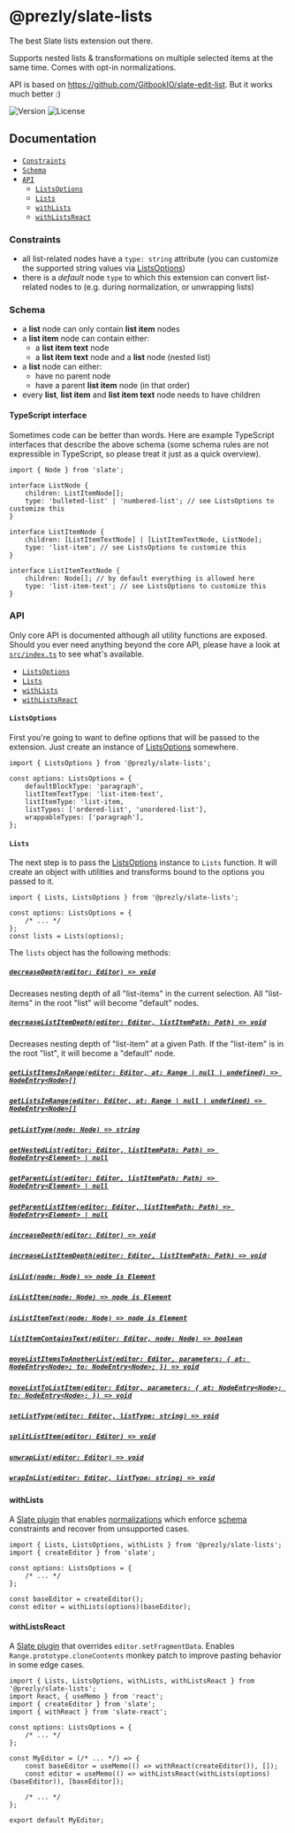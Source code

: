 # @prezly/slate-lists

The best Slate lists extension out there.

Supports nested lists & transformations on multiple selected items at the same time. Comes with opt-in normalizations.

API is based on https://github.com/GitbookIO/slate-edit-list. But it works much better :)

![Version](https://img.shields.io/npm/v/@prezly/slate-lists)
![License](https://img.shields.io/npm/l/@prezly/slate-lists)

## Documentation

-   [`Constraints`](#Constraints)
-   [`Schema`](#Schema)
-   [`API`](#API)
    -   [`ListsOptions`](#ListsOptions)
    -   [`Lists`](#Lists)
    -   [`withLists`](#withLists)
    -   [`withListsReact`](#withListsReact)

### Constraints

-   all list-related nodes have a `type: string` attribute (you can customize the supported string values via [ListsOptions](src/types.ts))
-   there is a _default_ node `type` to which this extension can convert list-related nodes to (e.g. during normalization, or unwrapping lists)

### Schema

-   a **list** node can only contain **list item** nodes
-   a **list item** node can contain either:
    -   a **list item text** node
    -   a **list item text** node and a **list** node (nested list)
-   a **list** node can either:
    -   have no parent node
    -   have a parent **list item** node (in that order)
-   every **list**, **list item** and **list item text** node needs to have children

#### TypeScript interface

Sometimes code can be better than words. Here are example TypeScript interfaces that describe the above schema (some schema rules are not expressible in TypeScript, so please treat it just as a quick overview).

```tsx
import { Node } from 'slate';

interface ListNode {
    children: ListItemNode[];
    type: 'bulleted-list' | 'numbered-list'; // see ListsOptions to customize this
}

interface ListItemNode {
    children: [ListItemTextNode] | [ListItemTextNode, ListNode];
    type: 'list-item'; // see ListsOptions to customize this
}

interface ListItemTextNode {
    children: Node[]; // by default everything is allowed here
    type: 'list-item-text'; // see ListsOptions to customize this
}
```

### API

Only core API is documented although all utility functions are exposed. Should you ever need anything beyond the core API, please have a look at [`src/index.ts`](src/index.ts) to see what's available.

-   [`ListsOptions`](#ListsOptions)
-   [`Lists`](#Lists)
-   [`withLists`](#withLists)
-   [`withListsReact`](#withListsReact)

#### `ListsOptions`

First you're going to want to define options that will be passed to the extension. Just create an instance of [ListsOptions](src/types.ts) somewhere.

```tsx
import { ListsOptions } from '@prezly/slate-lists';

const options: ListsOptions = {
    defaultBlockType: 'paragraph',
    listItemTextType: 'list-item-text',
    listItemType: 'list-item,
    listTypes: ['ordered-list', 'unordered-list'],
    wrappableTypes: ['paragraph'],
};
```

#### `Lists`

The next step is to pass the [ListsOptions](src/types.ts) instance to `Lists` function. It will create an object with utilities and transforms bound to the options you passed to it.

```tsx
import { Lists, ListsOptions } from '@prezly/slate-lists';

const options: ListsOptions = {
    /* ... */
};
const lists = Lists(options);
```

The `lists` object has the following methods:

##### [`decreaseDepth(editor: Editor) => void`](src/lib/decreaseDepth.ts)

Decreases nesting depth of all "list-items" in the current selection. All "list-items" in the root "list" will become "default" nodes.

##### [`decreaseListItemDepth(editor: Editor, listItemPath: Path) => void`](src/lib/decreaseListItemDepth.ts)

Decreases nesting depth of "list-item" at a given Path. If the "list-item" is in the root "list", it will become a "default" node.

##### [`getListItemsInRange(editor: Editor, at: Range | null | undefined) => NodeEntry<Node>[]`](src/lib/getListItemsInRange.ts)

##### [`getListsInRange(editor: Editor, at: Range | null | undefined) => NodeEntry<Node>[]`](src/lib/getListsInRange.ts)

##### [`getListType(node: Node) => string`](src/lib/getListType.ts)

##### [`getNestedList(editor: Editor, listItemPath: Path) => NodeEntry<Element> | null`](src/lib/getNestedList.ts)

##### [`getParentList(editor: Editor, listItemPath: Path) => NodeEntry<Element> | null`](src/lib/getParentList.ts)

##### [`getParentListItem(editor: Editor, listItemPath: Path) => NodeEntry<Element> | null`](src/lib/getParentListItem.ts)

##### [`increaseDepth(editor: Editor) => void`](src/lib/increaseDepth.ts)

##### [`increaseListItemDepth(editor: Editor, listItemPath: Path) => void`](src/lib/increaseListItemDepth.ts)

##### [`isList(node: Node) => node is Element`](src/lib/isList.ts)

##### [`isListItem(node: Node) => node is Element`](src/lib/isListItem.ts)

##### [`isListItemText(node: Node) => node is Element`](src/lib/isListItemText.ts)

##### [`listItemContainsText(editor: Editor, node: Node) => boolean`](src/lib/listItemContainsText.ts)

##### [`moveListItemsToAnotherList(editor: Editor, parameters: { at: NodeEntry<Node>; to: NodeEntry<Node>; }) => void`](src/lib/moveListItemsToAnotherList.ts)

##### [`moveListToListItem(editor: Editor, parameters: { at: NodeEntry<Node>; to: NodeEntry<Node>; }) => void`](src/lib/moveListToListItem.ts)

##### [`setListType(editor: Editor, listType: string) => void`](src/lib/setListType.ts)

##### [`splitListItem(editor: Editor) => void`](src/lib/splitListItem.ts)

##### [`unwrapList(editor: Editor) => void`](src/lib/unwrapList.ts)

##### [`wrapInList(editor: Editor, listType: string) => void`](src/lib/wrapInList.ts)

#### withLists

A [Slate plugin](https://docs.slatejs.org/concepts/07-plugins) that enables [normalizations](https://docs.slatejs.org/concepts/10-normalizing) which enforce [schema](#Schema) constraints and recover from unsupported cases.

```tsx
import { Lists, ListsOptions, withLists } from '@prezly/slate-lists';
import { createEditor } from 'slate';

const options: ListsOptions = {
    /* ... */
};

const baseEditor = createEditor();
const editor = withLists(options)(baseEditor);
```

#### withListsReact

A [Slate plugin](https://docs.slatejs.org/concepts/07-plugins) that overrides `editor.setFragmentData`. Enables `Range.prototype.cloneContents` monkey patch to improve pasting behavior in some edge cases.

```tsx
import { Lists, ListsOptions, withLists, withListsReact } from '@prezly/slate-lists';
import React, { useMemo } from 'react';
import { createEditor } from 'slate';
import { withReact } from 'slate-react';

const options: ListsOptions = {
    /* ... */
};

const MyEditor = (/* ... */) => {
    const baseEditor = useMemo(() => withReact(createEditor()), []);
    const editor = useMemo(() => withListsReact(withLists(options)(baseEditor)), [baseEditor]);

    /* ... */
};

export default MyEditor;
```

